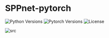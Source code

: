 # SPPnet-pytorch
![Python Versions](https://img.shields.io/pypi/pyversions/deepctr.svg)
![Pytorch Versions](https://img.shields.io/badge/Pytorh-1.2+-blue.svg)
![License](https://img.shields.io/github/license/shenweichen/deepctr.svg)

 ![src](https://pic4.zhimg.com/v2-fc1c5babbbb0dfb0e69cb9d7a8ed4ccf_r.jpg) 
